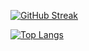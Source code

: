 [![GitHub Streak](http://github-readme-streak-stats.herokuapp.com?user=Scripter928&theme=dark&hide_border=true&border_radius=60)](https://git.io/streak-stats)

[![Top Langs](https://github-readme-stats.vercel.app/api/top-langs/?username=Scripter928&hide_progress=false)](https://github.com/Scripter928/github-readme-stats)

<!---
Scripter928/Scripter928 is a ✨ special ✨ repository because its `README.md` (this file) appears on your GitHub profile.
You can click the Preview link to take a look at your changes.
--->
